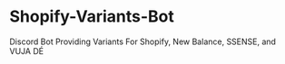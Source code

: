 # Shopify-Variants-Bot
Discord Bot Providing Variants For Shopify, New Balance, SSENSE, and VUJA DÉ
